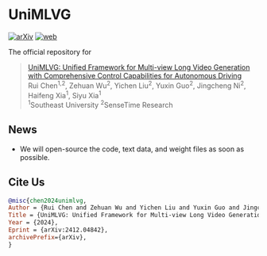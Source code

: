 # UniMLVG
[![arXiv](https://img.shields.io/badge/ArXiv-2412.04842-b31b1b.svg?style=plastic)](https://arxiv.org/pdf/2412.04842) [![web](https://img.shields.io/badge/Web-UniMLVG-blue.svg?style=plastic)](https://sensetime-fvg.github.io/UniMLVG/) 

The official repository for

> [UniMLVG: Unified Framework for Multi-view Long Video Generation with Comprehensive Control Capabilities for Autonomous Driving](https://sensetime-fvg.github.io/UniMLVG)<br>
> Rui Chen<sup>1,2</sup>, Zehuan Wu<sup>2</sup>, Yichen Liu<sup>2</sup>, Yuxin Guo<sup>2</sup>, Jingcheng Ni<sup>2</sup>, Haifeng Xia<sup>1</sup>, Siyu Xia<sup>1</sup><br>
> <sup>1</sup>Southeast University  <sup>2</sup>SenseTime Research



## News

- We will open-source the code, text data, and weight files as soon as possible.



## Cite Us

```BibTex
@misc{chen2024unimlvg,
Author = {Rui Chen and Zehuan Wu and Yichen Liu and Yuxin Guo and Jingcheng Ni and Haifeng Xia and Siyu Xia},
Title = {UniMLVG: Unified Framework for Multi-view Long Video Generation with Comprehensive Control Capabilities for Autonomous Driving},
Year = {2024},
Eprint = {arXiv:2412.04842},
archivePrefix={arXiv},
}
```

